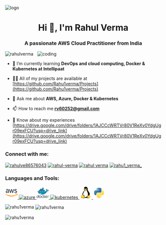 ![logo](https://github.com/Rahu1verma/Rahul-Verma/blob/main/Banner.jpeg)
<h1 align="center">Hi 👋, I'm Rahul Verma</h1>
<h3 align="center">A passionate AWS Cloud Practitioner from India</h3>

<img align="right" alt="coding" width="400" src="https://github.com/Rahu1verma/Rahul-Verma/blob/main/coding.gif">

<p align="left"> <img src="https://komarev.com/ghpvc/?username=rahulverma&label=Profile%20views&color=0e75b6&style=flat" alt="rahulverma" /> </p>

- 🌱 I’m currently learning **DevOps and cloud computing, Docker & Kubernetes at Intellipaat**

- 👨‍💻 All of my projects are available at [https://github.com/Rahu1verma/Projects](https://github.com/Rahu1verma/Projects)

- 💬 Ask me about **AWS, Azure, Docker & Kubernetes**

- 📫 How to reach me **rv60252@gmail.com**

- 📄 Know about my experiences [https://drive.google.com/drive/folders/1AJCCcWRTVr80V1ReXv0YdgUgr09exFCU?usp=drive_link](https://drive.google.com/drive/folders/1AJCCcWRTVr80V1ReXv0YdgUgr09exFCU?usp=drive_link)

<h3 align="left">Connect with me:</h3>
<p align="left">
<a href="https://twitter.com/rahulve86576043" target="blank"><img align="center" src="https://raw.githubusercontent.com/rahuldkjain/github-profile-readme-generator/master/src/images/icons/Social/twitter.svg" alt="rahulve86576043" height="30" width="40" /></a>
<a href="https://linkedin.com/in/rahul-verma" target="blank"><img align="center" src="https://raw.githubusercontent.com/rahuldkjain/github-profile-readme-generator/master/src/images/icons/Social/linked-in-alt.svg" alt="rahul-verma" height="30" width="40" /></a>
<a href="https://fb.com/rahul verma" target="blank"><img align="center" src="https://raw.githubusercontent.com/rahuldkjain/github-profile-readme-generator/master/src/images/icons/Social/facebook.svg" alt="rahul verma" height="30" width="40" /></a>
<a href="https://instagram.com/rahu1_verma_" target="blank"><img align="center" src="https://raw.githubusercontent.com/rahuldkjain/github-profile-readme-generator/master/src/images/icons/Social/instagram.svg" alt="rahu1_verma_" height="30" width="40" /></a>
</p>

<h3 align="left">Languages and Tools:</h3>
<p align="left"> <a href="https://aws.amazon.com" target="_blank" rel="noreferrer"> <img src="https://raw.githubusercontent.com/devicons/devicon/master/icons/amazonwebservices/amazonwebservices-original-wordmark.svg" alt="aws" width="40" height="40"/> </a> <a href="https://azure.microsoft.com/en-in/" target="_blank" rel="noreferrer"> <img src="https://www.vectorlogo.zone/logos/microsoft_azure/microsoft_azure-icon.svg" alt="azure" width="40" height="40"/> </a> <a href="https://www.docker.com/" target="_blank" rel="noreferrer"> <img src="https://raw.githubusercontent.com/devicons/devicon/master/icons/docker/docker-original-wordmark.svg" alt="docker" width="40" height="40"/> </a> <a  </a> <a  </a> <a href="https://kubernetes.io" target="_blank" rel="noreferrer"> <img src="https://www.vectorlogo.zone/logos/kubernetes/kubernetes-icon.svg" alt="kubernetes" width="40" height="40"/> </a> <a href="https://www.linux.org/" target="_blank" rel="noreferrer"> <img src="https://raw.githubusercontent.com/devicons/devicon/master/icons/linux/linux-original.svg" alt="linux" width="40" height="40"/> </a>  </a> <a href="https://www.python.org" target="_blank" rel="noreferrer"> <img src="https://raw.githubusercontent.com/devicons/devicon/master/icons/python/python-original.svg" alt="python" width="40" height="40"/> </a> </p>

<p><img align="left" src="https://github-readme-stats.vercel.app/api/top-langs?username=rahu1verma&show_icons=true&locale=en&layout=compact" alt="rahu1verma" /></p>

<p>&nbsp;<img align="center" src="https://github-readme-stats.vercel.app/api?username=rahu1verma&show_icons=true&locale=en" alt="rahu1verma" /></p>

<p><img align="center" src="https://github-readme-streak-stats.herokuapp.com/?user=rahu1verma&" alt="rahu1verma" /></p>
